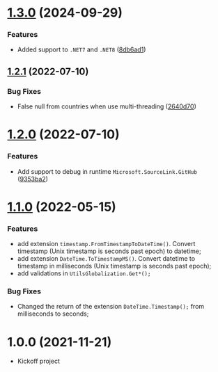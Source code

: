 # [1.3.0](https://github.com/TechNobre/PowerUtils.Globalization/compare/v1.2.1...v1.3.0) (2024-09-29)


### Features

* Added support to `.NET7` and `.NET8` ([8db6ad1](https://github.com/TechNobre/PowerUtils.Globalization/commit/8db6ad1f6cfd3c216ac1773aa857173d177f58de))

## [1.2.1](https://github.com/TechNobre/PowerUtils.Globalization/compare/v1.2.0...v1.2.1) (2022-07-10)


### Bug Fixes

* False null from countries when use multi-threading ([2640d70](https://github.com/TechNobre/PowerUtils.Globalization/commit/2640d7094ab0fd493b2320bd3df80115b47220f1))

# [1.2.0](https://github.com/TechNobre/PowerUtils.Globalization/compare/v1.1.0...v1.2.0) (2022-07-10)


### Features

* Add support to debug in runtime `Microsoft.SourceLink.GitHub` ([9353ba2](https://github.com/TechNobre/PowerUtils.Globalization/commit/9353ba21b7d6ff1222a088eda51274e0f3f8ac04))

# [1.1.0](https://github.com/TechNobre/PowerUtils.Globalization/compare/v1.0.0...v1.1.0) (2022-05-15)


### Features

* add extension `timestamp.FromTimestampToDateTime()`. Convert timestamp (Unix timestamp is seconds past epoch) to datetime;
* add extension `DateTime.ToTimestampMS()`. Convert datetime to timestamp in milliseconds (Unix timestamp is seconds past epoch);
* add validations in `UtilsGlobalization.Get*();`


### Bug Fixes

* Changed the return of the extension `DateTime.Timestamp();` from milliseconds to seconds;




# 1.0.0 (2021-11-21)

* Kickoff project
